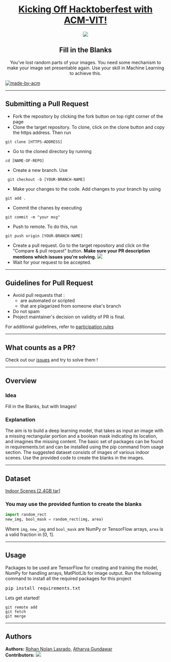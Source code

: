 <h1 align="center"><a href="https://organize.mlh.io/participants/events/4390-kickstarting-hacktoberfest-with-acm-vit">Kicking Off Hacktoberfest with ACM-VIT!</a></h1>
<p align="center">
<img src="https://raw.githubusercontent.com/Malika01/hacktoberfest-readme/master/Final.png">
</p>

<h2 align="center"> Fill in the Blanks </h2>

<p align="center"> 
You’ve lost random parts of your images. You need some mechanism to make your image set presentable again. Use your skill in Machine Learning to achieve this.
</p>

<p>
  <a href="https://acmvit.in/" target="_blank">
    <img alt="made-by-acm" src="https://img.shields.io/badge/MADE%20BY-ACM%20VIT-blue?style=for-the-badge" />
  </a>
    <!-- Uncomment the below line to add the license badge. Make sure the right license badge is reflected. -->
    <!-- <img alt="license" src="https://img.shields.io/badge/License-MIT-green.svg?style=for-the-badge" /> -->
    <!-- forks/stars/tech stack in the form of badges from https://shields.io/ -->
</p>

---
## Submitting a Pull Request

 * Fork the repository by clicking the fork button on top right corner of the page
 * Clone the target repository. To clone, click on the clone button and copy the https address. Then run 
 <pre><code>git clone [HTTPS-ADDRESS]</code></pre>
* Go to the cloned directory by running 
<pre><code>cd [NAME-OF-REPO]</code></pre>
* Create a new branch. Use 
<pre><code> git checkout -b [YOUR-BRANCH-NAME]</code></pre>
* Make your changes to the code. Add changes to your branch by using 
<pre><code>git add .</code></pre>
* Commit the chanes by executing
<pre><code>git commit -m "your msg"</code></pre>
* Push to remote. To do this, run 
<pre><code>git push origin [YOUR-BRANCH-NAME]</code></pre>
* Create a pull request. Go to the target repository and click on the "Compare & pull request" button. **Make sure your PR description mentions which issues you're solving.**
<img src="https://drive.google.com/u/1/uc?id=1f9JKAR-kRvCRGxIs_SAvegaYDPx53T9G&export=download"></img>
* Wait for your request to be accepted. 

---
## Guidelines for Pull Request

<!-- general guidelines here -->
  * Avoid pull requests that :
      * are automated or scripted
      * that are plagarized from someone else's branch
  * Do not spam
  * Project maintainer's decision on validity of PR is final.

  For additional guidelines, refer to [participation rules](https://hacktoberfest.digitalocean.com/details#rules)

---
## What counts as a PR?
Check out our [issues](https://github.com/ACM-VIT/Fill-In-the-Blanks/issues) and try to solve them !
  
---
## Overview

### Idea
Fill in the Blanks, but with Images!

### Explanation
The aim is to build a deep learning model, that takes as input an image with a missing rectangular portion and a boolean mask indicating its location, and imagines the missing content. The basic set of packages can be found in requirements.txt and can be installed using the pip command from usage section. The suggested dataset consists of images of various indoor scenes. Use the provided code to create the blanks in the images.

---
## Dataset
[Indoor Scenes [2.4GB tar]](http://groups.csail.mit.edu/vision/LabelMe/NewImages/indoorCVPR_09.tar)

### You may use the provided funtion to create the blanks
```python
import random_rect
new_img, bool_mask = random_rect(img, area)
```
Where <code>img</code>, <code>new_img</code> and <code>bool_mask</code> are NumPy or TensorFlow arrays,
<code>area</code> is a valid fraction in [0, 1].



---
## Usage
<!-- How To, Features, Installation etc. as subheadings in this section. example-->
Packages to be used are TensorFlow for creating and training the model, NumPy for handling arrays, MatPlotLib for image output.
Run the following command to install all the required packages for this project
<pre>pip install requirements.txt</pre>

Lets get started!
```console
git remote add
git fetch
git merge
```

---
## Authors


**Authors:**
[Rohan Nolan Lasrado](https://github.com/lasradorohan/), 
[Atharva Gundawar](https://github.com/Atharva-Gundawar)
<br>
**Contributors:** <!-- Generate contributors list using this link - https://contributors-img.web.app/preview -->
<a href="https://github.com/ACM-VIT/Fill-In-the-Blanks/graphs/contributors">
  <img src="https://contributors-img.web.app/image?repo=ACM-VIT/Fill-In-the-Blanks" />
</a>